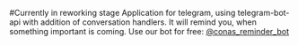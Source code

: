 #Currently in reworking stage
Application for telegram, using telegram-bot-api with addition of conversation handlers. It will remind you, when something important is coming. Use our bot for free: [@conas_reminder_bot](https://t.me/conas_reminder_bot)
